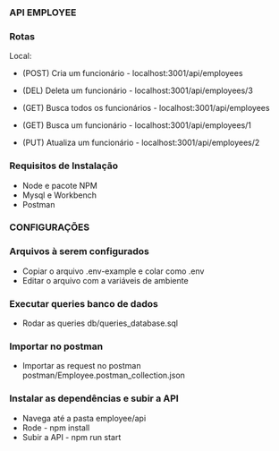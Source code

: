### API EMPLOYEE

### Rotas

Local:
- (POST) Cria um funcionário - localhost:3001/api/employees

- (DEL) Deleta um funcionário - localhost:3001/api/employees/3

- (GET) Busca todos os funcionários - localhost:3001/api/employees
- (GET) Busca um funcionário - localhost:3001/api/employees/1

- (PUT) Atualiza um funcionário - localhost:3001/api/employees/2

### Requisitos de Instalação
- Node e pacote NPM
- Mysql e Workbench
- Postman

### CONFIGURAÇÕES

### Arquivos à serem configurados
- Copiar o arquivo .env-example e colar como .env
- Editar o arquivo com a variáveis de ambiente

### Executar queries banco de dados
- Rodar as queries db/queries_database.sql

### Importar no postman
- Importar as request no postman postman/Employee.postman_collection.json

### Instalar as dependências e subir a API
- Navega até a pasta employee/api
- Rode - npm install
- Subir a API - npm run start